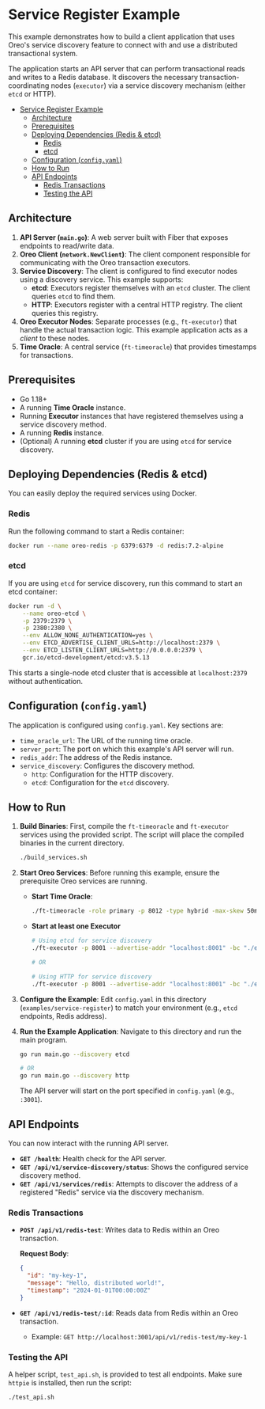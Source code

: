# Service Register Example

This example demonstrates how to build a client application that uses Oreo's service discovery feature to connect with and use a distributed transactional system.

The application starts an API server that can perform transactional reads and writes to a Redis database. It discovers the necessary transaction-coordinating nodes (`executor`) via a service discovery mechanism (either `etcd` or HTTP).

- [Service Register Example](#service-register-example)
  - [Architecture](#architecture)
  - [Prerequisites](#prerequisites)
  - [Deploying Dependencies (Redis \& etcd)](#deploying-dependencies-redis--etcd)
    - [Redis](#redis)
    - [etcd](#etcd)
  - [Configuration (`config.yaml`)](#configuration-configyaml)
  - [How to Run](#how-to-run)
  - [API Endpoints](#api-endpoints)
    - [Redis Transactions](#redis-transactions)
    - [Testing the API](#testing-the-api)

## Architecture

1. **API Server (`main.go`)**: A web server built with Fiber that exposes endpoints to read/write data.
2. **Oreo Client (`network.NewClient`)**: The client component responsible for communicating with the Oreo transaction executors.
3. **Service Discovery**: The client is configured to find executor nodes using a discovery service. This example supports:
    - **etcd**: Executors register themselves with an `etcd` cluster. The client queries `etcd` to find them.
    - **HTTP**: Executors register with a central HTTP registry. The client queries this registry.
4. **Oreo Executor Nodes**: Separate processes (e.g., `ft-executor`) that handle the actual transaction logic. This example application acts as a *client* to these nodes.
5. **Time Oracle**: A central service (`ft-timeoracle`) that provides timestamps for transactions.

## Prerequisites

- Go 1.18+
- A running **Time Oracle** instance.
- Running **Executor** instances that have registered themselves using a service discovery method.
- A running **Redis** instance.
- (Optional) A running **etcd** cluster if you are using `etcd` for service discovery.

## Deploying Dependencies (Redis & etcd)

You can easily deploy the required services using Docker.

### Redis

Run the following command to start a Redis container:

```sh
docker run --name oreo-redis -p 6379:6379 -d redis:7.2-alpine
```

### etcd

If you are using `etcd` for service discovery, run this command to start an etcd container:

```sh
docker run -d \
    --name oreo-etcd \
    -p 2379:2379 \
    -p 2380:2380 \
    --env ALLOW_NONE_AUTHENTICATION=yes \
    --env ETCD_ADVERTISE_CLIENT_URLS=http://localhost:2379 \
    --env ETCD_LISTEN_CLIENT_URLS=http://0.0.0.0:2379 \
    gcr.io/etcd-development/etcd:v3.5.13
```

This starts a single-node etcd cluster that is accessible at `localhost:2379` without authentication.

## Configuration (`config.yaml`)

The application is configured using `config.yaml`. Key sections are:

- `time_oracle_url`: The URL of the running time oracle.
- `server_port`: The port on which this example's API server will run.
- `redis_addr`: The address of the Redis instance.
- `service_discovery`: Configures the discovery method.
  - `http`: Configuration for the HTTP discovery.
  - `etcd`: Configuration for the `etcd` discovery.

## How to Run

1. **Build Binaries**: First, compile the `ft-timeoracle` and `ft-executor` services using the provided script. The script will place the compiled binaries in the current directory.

    ```sh
    ./build_services.sh
    ```

2. **Start Oreo Services**: Before running this example, ensure the prerequisite Oreo services are running.

    - **Start Time Oracle**:

        ```sh
        ./ft-timeoracle -role primary -p 8012 -type hybrid -max-skew 50ms
        ```

    - **Start at least one Executor**

        ```sh
        # Using etcd for service discovery
        ./ft-executor -p 8001 --advertise-addr "localhost:8001" -bc "./executor-etcd-config.yaml" -w ycsb -db "Redis" -registry etcd

        # OR

        # Using HTTP for service discovery
        ./ft-executor -p 8001 --advertise-addr "localhost:8001" -bc "./executor-http-config.yaml" -w ycsb -db "Redis" -registry http
        ```

3. **Configure the Example**: Edit `config.yaml` in this directory (`examples/service-register`) to match your environment (e.g., `etcd` endpoints, Redis address).

4. **Run the Example Application**:
    Navigate to this directory and run the main program.

    ```sh
    go run main.go --discovery etcd

    # OR
    go run main.go --discovery http
    ```

    The API server will start on the port specified in `config.yaml` (e.g., `:3001`).

## API Endpoints

You can now interact with the running API server.

- **`GET /health`**: Health check for the API server.
- **`GET /api/v1/service-discovery/status`**: Shows the configured service discovery method.
- **`GET /api/v1/services/redis`**: Attempts to discover the address of a registered "Redis" service via the discovery mechanism.

### Redis Transactions

- **`POST /api/v1/redis-test`**: Writes data to Redis within an Oreo transaction.

  **Request Body**:

  ```json
  {
    "id": "my-key-1",
    "message": "Hello, distributed world!",
    "timestamp": "2024-01-01T00:00:00Z"
  }
  ```

- **`GET /api/v1/redis-test/:id`**: Reads data from Redis within an Oreo transaction.
  - Example: `GET http://localhost:3001/api/v1/redis-test/my-key-1`

### Testing the API

A helper script, `test_api.sh`, is provided to test all endpoints. Make sure `httpie` is installed, then run the script:

```sh
./test_api.sh
```
